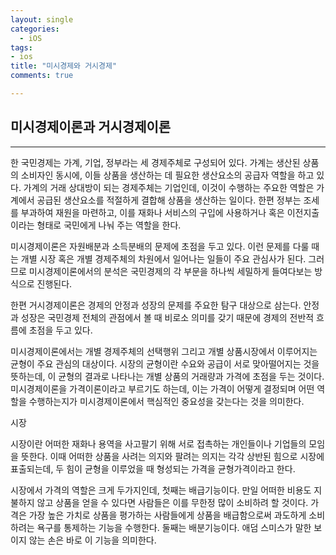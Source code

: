 ```yaml
---
layout: single
categories:
  - iOS
tags:
- ios
title: "미시경제와 거시경제"
comments: true

---
```




## 미시경제이론과 거시경제이론

<hr/>

한 국민경제는 가계, 기업, 정부라는 세 경제주체로 구성되어 있다. 가계는 생산된 상품의 소비자인 동시에, 이들 상품을 생산하는 데 필요한 생산요소의 공급자 역할을 하고 있다. 가계의 거래 상대방이 되는 경제주체는 기업인데, 이것이 수행하는 주요한 역할은 가계에서 공급된 생산요소를 적절하게 결합해 상품을 생산하는 일이다. 한편 정부는 조세를 부과하여 재원을 마련하고, 이를 재화나 서비스의 구입에 사용하거나 혹은 이전지출이라는 형태로 국민에게 나눠 주는 역할을 한다.

미시경제이론은 자원배분과 소득분배의 문제에 초점을 두고 있다. 이런 문제를 다룰 때는 개별 시장 혹은 개별 경제주체의 차원에서 일어나는 일들이 주요 관심사가 된다. 그러므로 미시경제이론에서의 분석은 국민경제의 각 부문을 하나씩 세밀하게 들여다보는 방식으로 진행된다.

한편 거시경제이론은 경제의 안정과 성장의 문제를 주요한 탐구 대상으로 삼는다. 안정과 성장은 국민경제 전체의 관점에서 볼 때 비로소 의미를 갖기 때문에 경제의 전반적 흐름에 초점을 두고 있다.

미시경제이론에서는 개별 경제주체의 선택행위 그리고 개별 상품시장에서 이루어지는 균형이 주요 관심의 대상이다. 시장의 균형이란 수요와 공급이 서로 맞아떨어지는 것을 뜻하는데, 이 균형의 결과로 나타나는 개별 상품의 거래량과 가격에 초점을 두는 것이다. 미시경제이론을 가격이론이라고 부르기도 하는데, 이는 가격이 어떻게 결정되며 어떤 역할을 수행하는지가 미시경제이론에서 핵심적인 중요성을 갖는다는 것을 의미한다.



시장

시장이란 어떠한 재화나 용역을 사고팔기 위해 서로 접촉하는 개인들이나 기업들의 모임을 뜻한다. 이때 어떠한 상품을 사려는 의지와 팔려는 의지는 각각 상반된 힘으로 시장에 표출되는데, 두 힘이 균형을 이루었을 때 형성되는 가격을 균형가격이라고 한다.

시장에서 가격의 역할은 크게 두가지인데, 첫째는 배급기능이다. 만일 어떠한 비용도 지불하지 않고 상품을 얻을 수 있다면 사람들은 이를 무한정 많이 소비하려 할 것이다. 가격은 가장 높은 가치로 상품을 평가하는 사람들에게 상품을 배급함으로써 과도하게 소비하려는 욕구를 통제하는 기능을 수행한다. 둘째는 배분기능이다. 애덤 스미스가 말한 보이지 않는 손은 바로 이 기능을 의미한다.

